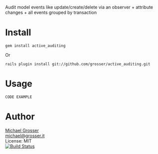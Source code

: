 Audit model events like update/create/delete via an observer + attribute changes + all events grouped by transaction

Install
=======
    gem install active_auditing
Or

    rails plugin install git://github.com/grosser/active_auditing.git


Usage
=====
    CODE EXAMPLE

Author
======
[Michael Grosser](http://grosser.it)<br/>
michael@grosser.it<br/>
License: MIT<br/>
[![Build Status](https://secure.travis-ci.org/grosser/active_auditing.png)](http://travis-ci.org/grosser/active_auditing)
